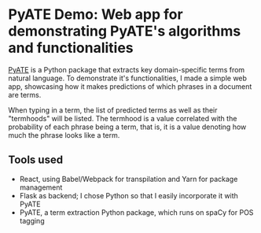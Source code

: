 # PyATE Demo: Web app for demonstrating PyATE's algorithms and functionalities

[PyATE](https://github.com/kevinlu1248/pyate) is a Python package that extracts key domain-specific terms from natural language. To demonstrate it's functionalities, I made a simple web app, showcasing how it makes predictions of which phrases in a document are terms.

When typing in a term, the list of predicted terms as well as their "termhoods" will be listed. The termhood is a value correlated with the probability of each phrase being a term, that is, it is a value denoting how much the phrase looks like a term.

## Tools used
- React, using Babel/Webpack for transpilation and Yarn for package management
- Flask as backend; I chose Python so that I easily incorporate it with PyATE
- PyATE, a term extraction Python package, which runs on spaCy for POS tagging
